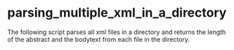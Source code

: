 # parsing_multiple_xml_in_a_directory

The following script parses all xml files in a directory and returns 
the length of the abstract and the bodytext from each file in the directory.
